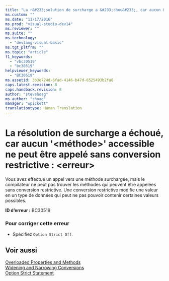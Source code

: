 ```yaml
---
title: "La r&#233;solution de surcharge a &#233;chou&#233;, car aucun &#39;&lt;m&#233;thode&gt;&#39; accessible ne peut &#234;tre appel&#233; sans conversion restrictive&#160;: &lt;erreur&gt; | Microsoft Docs"
ms.custom: ""
ms.date: "11/17/2016"
ms.prod: "visual-studio-dev14"
ms.reviewer: ""
ms.suite: ""
ms.technology: 
  - "devlang-visual-basic"
ms.tgt_pltfrm: ""
ms.topic: "article"
f1_keywords: 
  - "vbc30519"
  - "bc30519"
helpviewer_keywords: 
  - "BC30519"
ms.assetid: 3b3e724d-6fad-4146-b47d-6525493b2fa8
caps.latest.revision: 8
caps.handback.revision: 8
author: "stevehoag"
ms.author: "shoag"
manager: "wpickett"
translationtype: Human Translation
---
```

# La r&#233;solution de surcharge a &#233;chou&#233;, car aucun &#39;&lt;m&#233;thode&gt;&#39; accessible ne peut &#234;tre appel&#233; sans conversion restrictive&#160;: &lt;erreur&gt;
Vous avez effectué un appel vers une méthode surchargée, mais le compilateur ne peut pas trouver les méthodes qui peuvent être appelées sans conversion restrictive. Une conversion restrictive modifie une valeur en un type de données qui peut ne pas pouvoir contenir certaines valeurs possibles.  
  
 **ID d’erreur :** BC30519  
  
### Pour corriger cette erreur  
  
-   Spécifiez `Option Strict Off`.  
  
## Voir aussi  
 [Overloaded Properties and Methods](../../visual-basic/programming-guide/language-features/objects-and-classes/overloaded-properties-and-methods.md)   
 [Widening and Narrowing Conversions](../../visual-basic/programming-guide/language-features/data-types/widening-and-narrowing-conversions.md)   
 [Option Strict Statement](../../visual-basic/language-reference/statements/option-strict-statement.md)